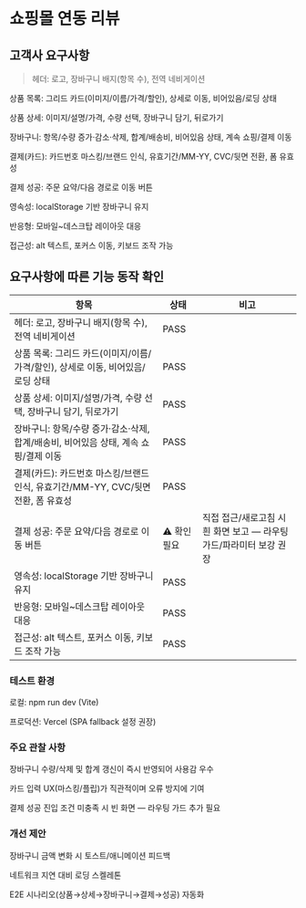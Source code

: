 # 쇼핑몰 연동 리뷰

## 고객사 요구사항

>헤더: 로고, 장바구니 배지(항목 수), 전역 네비게이션

상품 목록: 그리드 카드(이미지/이름/가격/할인), 상세로 이동, 비어있음/로딩 상태

상품 상세: 이미지/설명/가격, 수량 선택, 장바구니 담기, 뒤로가기

장바구니: 항목/수량 증가·감소·삭제, 합계/배송비, 비어있음 상태, 계속 쇼핑/결제 이동

결제(카드): 카드번호 마스킹/브랜드 인식, 유효기간/MM-YY, CVC/뒷면 전환, 폼 유효성

결제 성공: 주문 요약/다음 경로로 이동 버튼

영속성: localStorage 기반 장바구니 유지

반응형: 모바일~데스크탑 레이아웃 대응

접근성: alt 텍스트, 포커스 이동, 키보드 조작 가능

## 요구사항에 따른 기능 동작 확인

| 항목 | 상태 | 비고 |
|---|---|---|
| 헤더: 로고, 장바구니 배지(항목 수), 전역 네비게이션 | PASS |  |
| 상품 목록: 그리드 카드(이미지/이름/가격/할인), 상세로 이동, 비어있음/로딩 상태 | PASS |  |
| 상품 상세: 이미지/설명/가격, 수량 선택, 장바구니 담기, 뒤로가기 | PASS |  |
| 장바구니: 항목/수량 증가·감소·삭제, 합계/배송비, 비어있음 상태, 계속 쇼핑/결제 이동 | PASS |  |
| 결제(카드): 카드번호 마스킹/브랜드 인식, 유효기간/MM-YY, CVC/뒷면 전환, 폼 유효성 | PASS |  |
| 결제 성공: 주문 요약/다음 경로로 이동 버튼 | ⚠ 확인 필요 | 직접 접근/새로고침 시 흰 화면 보고 — 라우팅 가드/파라미터 보강 권장 |
| 영속성: localStorage 기반 장바구니 유지 | PASS |  |
| 반응형: 모바일~데스크탑 레이아웃 대응 | PASS |  |
| 접근성: alt 텍스트, 포커스 이동, 키보드 조작 가능 | PASS |  |

### 테스트 환경

로컬: npm run dev (Vite)

프로덕션: Vercel (SPA fallback 설정 권장)

### 주요 관찰 사항

장바구니 수량/삭제 및 합계 갱신이 즉시 반영되어 사용감 우수

카드 입력 UX(마스킹/플립)가 직관적이며 오류 방지에 기여

결제 성공 진입 조건 미충족 시 빈 화면 — 라우팅 가드 추가 필요

### 개선 제안

장바구니 금액 변화 시 토스트/애니메이션 피드백

네트워크 지연 대비 로딩 스켈레톤

E2E 시나리오(상품→상세→장바구니→결제→성공) 자동화